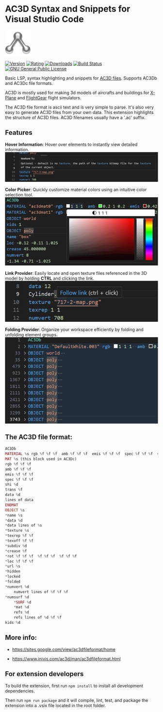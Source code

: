 # AC3D Syntax and Snippets for Visual Studio Code

[![ac3d-logo](/images/icon.png?raw=true)](https://github.com/RenanMsV/ac3d-syntax-vscode)

[![Version](https://img.shields.io/visual-studio-marketplace/v/Renan-MsV.ac3d-syntax.svg?logo=visual%20studio%20code)](https://marketplace.visualstudio.com/items?itemName=Renan-MsV.ac3d-syntax) [![Rating](https://img.shields.io/visual-studio-marketplace/stars/Renan-MsV.ac3d-syntax.svg?logo=visual%20studio%20code)](https://marketplace.visualstudio.com/items?itemName=Renan-MsV.ac3d-syntax) [![Downloads](https://img.shields.io/visual-studio-marketplace/d/Renan-MsV.ac3d-syntax.svg?logo=visual%20studio%20code)](https://marketplace.visualstudio.com/items?itemName=Renan-MsV.ac3d-syntax) [![Build Status](https://img.shields.io/github/checks-status/renanmsv/ac3d-syntax-vscode/master)](https://github.com/RenanMsV/ac3d-syntax-vscode/actions) [![GNU General Public License](https://img.shields.io/github/license/RenanMsV/ac3d-syntax-vscode?logo=github)](http://www.gnu.org/licenses/gpl-3.0.en.html)

Basic LSP, syntax highlighting and snippets for [AC3D files](https://inivis.com). Supports AC3Db and AC3Dc file formats.

AC3D is mostly used for making 3d models of aircrafts and buildings for [X-Plane](https://www.xcrafts.com/tutorial-ac3d-blender-to-x-plane) and [FlightGear](https://wiki.flightgear.org/AC3D_file_format) flight simulators.

The AC3D file format is ascii text and is very simple to parse. It's also very easy to generate AC3D files from your own data. This extension highlights the structure of AC3D files. AC3D filenames usually have a '.ac' suffix.

## Features

**Hover Information**: Hover over elements to instantly view detailed information.  
![Hover Information](/images/hoverForInfo.png?raw=true)

**Color Picker**: Quickly customize material colors using an intuitive color selection tool.  
![Color Picker](/images/colorProvider.png?raw=true)

**Link Provider**: Easily locate and open texture files referenced in the 3D model by holding **CTRL** and clicking the link.  
![Link Provider](/images/linkProvider.png?raw=true)

**Folding Provider**: Organize your workspace efficiently by folding and unfolding element groups.  
![Folding Provider](/images/foldingProvider.png?raw=true)

## The AC3D file format:

```php
AC3Db
MATERIAL %s rgb %f %f %f  amb %f %f %f  emis %f %f %f  spec %f %f %f  shi %d  trans %f (used in AC3Db)
MAT %s (this block used in AC3Dc)
rgb %f %f %f
amb %f %f %f
emis %f %f %f
spec %f %f %f
shi %d
trans %f
data %d
lines of data
ENDMAT
OBJECT %s
*name %s
*data %d
*data lines of %s
*texture %s
*texrep %f %f
*texoff %f %f
*subdiv %d
*crease %f
*rot %f %f %f  %f %f %f  %f %f %f
*loc %f %f %f
*url %s
*hidden
*locked
*folded
*numvert %d
    numvert lines of %f %f %f
*numsurf %d
    *SURF %d
    *mat %d
    refs %d
    refs lines of %d %f %f
kids %d
```

## More info:

* <https://sites.google.com/view/ac3dfileformat/home>

* <https://www.inivis.com/ac3d/man/ac3dfileformat.html>

## For extension developers

To build the extension, first run `npm install` to install all development dependencies.

Then run `npm run package` and it will compile, lint, test, and package the extension into a .vsix file located in the root folder.
